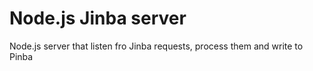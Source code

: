 Node.js Jinba server
====================

Node.js server that listen fro Jinba requests, process them and write to Pinba

